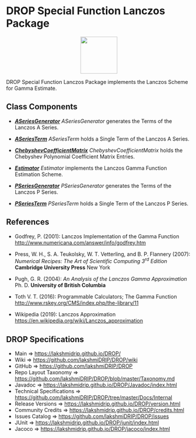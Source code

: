 # DROP Special Function Lanczos Package

<p align="center"><img src="https://github.com/lakshmiDRIP/DROP/blob/master/DRIP_Logo.gif?raw=true" width="100"></p>

DROP Special Function Lanczos Package implements the Lanczos Scheme for Gamma Estimate.


## Class Components

 * [***ASeriesGenerator***](https://github.com/lakshmiDRIP/DROP/tree/master/src/main/java/org/drip/specialfunction/lanczos/ASeriesGenerator.java)
 <i>ASeriesGenerator</i> generates the Terms of the Lanczos A Series.

 * [***ASeriesTerm***](https://github.com/lakshmiDRIP/DROP/tree/master/src/main/java/org/drip/specialfunction/lanczos/ASeriesTerm.java)
 <i>ASeriesTerm</i> holds a Single Term of the Lanczos A Series.

 * [***ChebyshevCoefficientMatrix***](https://github.com/lakshmiDRIP/DROP/tree/master/src/main/java/org/drip/specialfunction/lanczos/ChebyshevCoefficientMatrix.java)
 <i>ChebyshevCoefficientMatrix</i> holds the Chebyshev Polynomial Coefficient Matrix Entries.

 * [***Estimator***](https://github.com/lakshmiDRIP/DROP/tree/master/src/main/java/org/drip/specialfunction/lanczos/Estimator.java)
 <i>Estimator</i> implements the Lanczos Gamma Function Estimation Scheme.

 * [***PSeriesGenerator***](https://github.com/lakshmiDRIP/DROP/tree/master/src/main/java/org/drip/specialfunction/lanczos/PSeriesGenerator.java)
 <i>PSeriesGenerator</i> generates the Terms of the Lanczos P Series.

 * [***PSeriesTerm***](https://github.com/lakshmiDRIP/DROP/tree/master/src/main/java/org/drip/specialfunction/lanczos/PSeriesTerm.java)
 <i>PSeriesTerm</i> holds a Single Term of the Lanczos P Series.


## References

 * Godfrey, P. (2001): Lanczos Implementation of the Gamma Function http://www.numericana.com/answer/info/godfrey.htm

 * Press, W. H., S. A. Teukolsky, W. T. Vetterling, and B. P. Flannery (2007): <i>Numerical Recipes: The Art of Scientific Computing 3<sup>rd</sup> Edition</i> <b>Cambridge University Press</b> New York

 * Pugh, G. R. (2004): <i>An Analysis of the Lanczos Gamma Approximation</i> Ph. D. <b>University of British Columbia</b>

 * Toth V. T. (2016): Programmable Calculators; The Gamma Function http://www.rskey.org/CMS/index.php/the-library/11

 * Wikipedia (2019): Lanczos Approximation https://en.wikipedia.org/wiki/Lanczos_approximation


## DROP Specifications

 * Main                     => https://lakshmidrip.github.io/DROP/
 * Wiki                     => https://github.com/lakshmiDRIP/DROP/wiki
 * GitHub                   => https://github.com/lakshmiDRIP/DROP
 * Repo Layout Taxonomy     => https://github.com/lakshmiDRIP/DROP/blob/master/Taxonomy.md
 * Javadoc                  => https://lakshmidrip.github.io/DROP/Javadoc/index.html
 * Technical Specifications => https://github.com/lakshmiDRIP/DROP/tree/master/Docs/Internal
 * Release Versions         => https://lakshmidrip.github.io/DROP/version.html
 * Community Credits        => https://lakshmidrip.github.io/DROP/credits.html
 * Issues Catalog           => https://github.com/lakshmiDRIP/DROP/issues
 * JUnit                    => https://lakshmidrip.github.io/DROP/junit/index.html
 * Jacoco                   => https://lakshmidrip.github.io/DROP/jacoco/index.html
